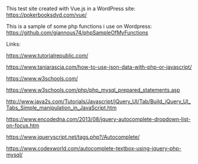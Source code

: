 ﻿This test site created with Vue.js in a WordPress site: https://pokerbooksdvd.com/vue/

This is a sample of some php functions i use on Wordpress: https://github.com/giannous74/phpSampleOfMyFunctions

Links:

https://www.tutorialrepublic.com/

https://www.taniarascia.com/how-to-use-json-data-with-php-or-javascript/

https://www.w3schools.com/

https://www.w3schools.com/php/php_mysql_prepared_statements.asp

http://www.java2s.com/Tutorials/Javascript/jQuery_UI/Tab/Build_jQuery_UI_Tabs_Simple_manipulation_in_JavaScript.htm

https://www.encodedna.com/2013/08/jquery-autocomplete-dropdown-list-on-focus.htm

https://www.jqueryscript.net/tags.php?/Autocomplete/

https://www.codexworld.com/autocomplete-textbox-using-jquery-php-mysql/

